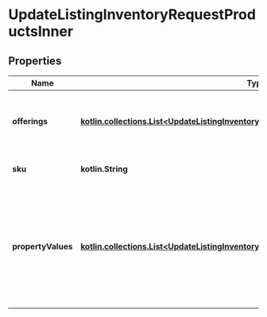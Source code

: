 
# UpdateListingInventoryRequestProductsInner

## Properties
| Name | Type | Description | Notes |
| ------------ | ------------- | ------------- | ------------- |
| **offerings** | [**kotlin.collections.List&lt;UpdateListingInventoryRequestProductsInnerOfferingsInner&gt;**](UpdateListingInventoryRequestProductsInnerOfferingsInner.md) | A list of product offering entries for this product. |  |
| **sku** | **kotlin.String** | The SKU string for the product |  [optional] |
| **propertyValues** | [**kotlin.collections.List&lt;UpdateListingInventoryRequestProductsInnerPropertyValuesInner&gt;**](UpdateListingInventoryRequestProductsInnerPropertyValuesInner.md) | A list of property value entries for this product. Note: parenthesis characters (&#x60;(&#x60; and &#x60;)&#x60;) are not allowed. |  [optional] |




